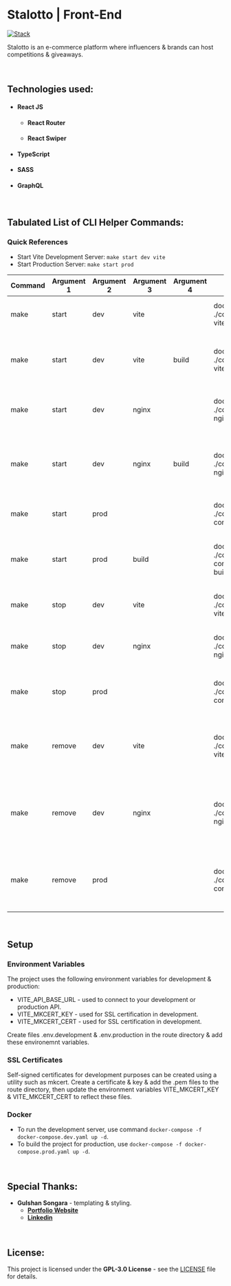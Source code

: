 # Stalotto | Front-End
[![Stack](https://skillicons.dev/icons?i=react,graphql,git,github,aws)](https://skillicons.dev)

Stalotto is an e-commerce platform where influencers & brands can host competitions & giveaways.

<br/>

## Technologies used:

- #### **React JS**
  - #### **React Router**
  - #### **React Swiper**
- #### **TypeScript**
- #### **SASS**
- #### **GraphQL**

<br/>


## Tabulated List of CLI Helper Commands:

### Quick References
- Start Vite Development Server: `make start dev vite`
- Start Production Server: `make start prod`

| Command | Argument 1 | Argument 2 | Argument 3 | Argument 4 | Command | Function |
| ---- | ---- | ---- | ---- | ---- | ---- | ---- |
| make | start | dev | vite |  | docker-compose -f ./compose/compose.dev-vite.yaml up -d | starts running vite development server |
| make | start | dev | vite | build | docker-compose -f ./compose/compose.dev-vite.yaml up -d –build | starts running vite development server & rebuilds images |
| make | start | dev | nginx |  | docker-compose -f ./compose/compose.dev-nginx.yaml up -d | starts running nginx development server |
| make | start | dev | nginx | build | docker-compose -f ./compose/compose.dev-nginx.yaml up -d –build | starts running nginx development server & rebuilds images |
| make | start | prod |  |  | docker-compose -f ./compose/docker-compose.yaml up -d | starts running production nginx server |
| make | start | prod | build |  | docker-compose -f ./compose/docker-compose.yaml up -d –build | starts running production server & rebuilds containers |
| make | stop | dev | vite |  | docker-compose -f ./compose/compose.dev-vite.yaml stop | stops running vite development server |
| make | stop | dev | nginx |  | docker-compose -f ./compose/compose.dev-nginx.yaml stop | stops running nginx development server |
| make | stop | prod |  |  | docker-compose -f ./compose/docker-compose.yaml stop | stops running nginx production server |
| make | remove | dev | vite |  | docker-compose -f ./compose/compose.dev-vite.yaml down | stops running vite development server & removes containers in group |
| make | remove | dev | nginx |  | docker-compose -f ./compose/compose.dev-nginx.yaml down | stops running nginx development server & removes containers in group |
| make | remove | prod |  |  | docker-compose -f ./compose/docker-compose.yaml down | stops running production server & removes containers in group |
<br/>

## Setup

### Environment Variables
The project uses the following environment variables for development & production:
- VITE_API_BASE_URL - used to connect to your development or production API.
- VITE_MKCERT_KEY - used for SSL certification in development.
- VITE_MKCERT_CERT - used for SSL certification in development.

Create files .env.development & .env.production in the route directory & add these environemnt variables.

### SSL Certificates
Self-signed certificates for development purposes can be created using a utility such as mkcert. Create a certificate & key & add the .pem files to the route directory, then update the environment variables VITE_MKCERT_KEY & VITE_MKCERT_CERT to reflect these files.

### Docker
- To run the development server, use command `docker-compose -f docker-compose.dev.yaml up -d`.
- To build the project for production, use `docker-compose -f docker-compose.prod.yaml up -d`.

<br />

## Special Thanks:

- **Gulshan Songara** - templating & styling.
  - **[Portfolio Website](https://gulshansongara.netlify.app)**
  - **[Linkedin](https://www.linkedin.com/in/gulshan-songara/)**

<br/>

## License:

This project is licensed under the  **GPL-3.0 License** - see the [LICENSE](LICENSE.md) file for details.
